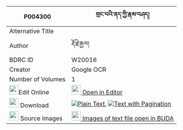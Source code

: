 |P004300|གྲང་བའི་ནད་ཀྱི་རྣམ་བཤད། 
| --- | --- 
|Alternative Title |
|Author| རྡོ་རྗེ་རྒྱལ།
|BDRC ID | W20016
|Creator | Google OCR
|Number of Volumes| 1
|<img width="25" src="https://img.icons8.com/color/25/000000/edit-property.png">Edit Online| [<img width="25" src="https://avatars.githubusercontent.com/u/45091458?s=200&v=4"> Open in Editor](http://editor.openpecha.org/P004300)
|<img width="25" src="https://img.icons8.com/fluent/48/000000/download-2.png"/>  Download | [![](https://img.icons8.com/color/20/000000/txt.png)Plain Text](https://github.com/Openpecha/P004300/releases/download/v1/drangwa_i_ne_kyi_namshe_plain_P004300.zip), [![](https://img.icons8.com/color/20/000000/txt.png)Text with Pagination](https://github.com/Openpecha/P004300/releases/download/v1/drangwa_i_ne_kyi_namshe_pages_P004300.zip)
|<img width="25" src="https://img.icons8.com/plasticine/100/000000/pictures-folder.png"/>  Source Images | [<img width="25" src="https://library.bdrc.io/icons/BUDA-small.svg"> Images of text file open in BUDA](https://library.bdrc.io/show/bdr:W20016)